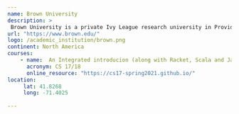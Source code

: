 ```yaml
---
name: Brown University
description: >
 Brown University is a private Ivy League research university in Providence, Rhode Island. 
url: "https://www.brown.edu/"
logo: /academic_institution/brown.png
continent: North America
courses:
    - name:  An Integrated introducion (along with Racket, Scala and Java)
      acronym: CS 17/18
      online_resource: "https://cs17-spring2021.github.io/"
location:
     lat: 41.8268
     long: -71.4025
   
---
```

